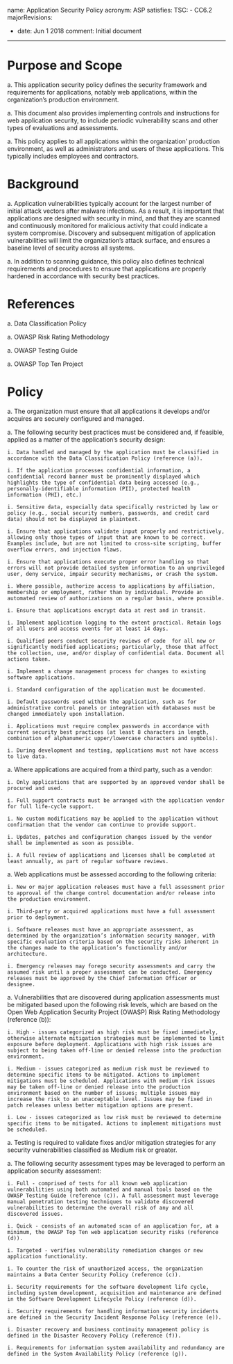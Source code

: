 
name: Application Security Policy
acronym: ASP
satisfies:
  TSC:
    - CC6.2
majorRevisions:
  - date: Jun 1 2018
    comment: Initial document
---

# Purpose and Scope

a. This application security policy defines the security framework and requirements for applications, notably web applications, within the organization’s production environment.

a. This document also provides implementing controls and instructions for web application security, to include periodic vulnerability scans and other types of evaluations and assessments.

a. This policy applies to all applications within the organization’ production environment, as well as administrators and users of these applications. This typically includes employees and contractors.

# Background

a. Application vulnerabilities typically account for the largest number of initial attack vectors after malware infections. As a result, it is important that applications are designed with security in mind, and that they are scanned and continuously monitored for malicious activity that could indicate a system compromise. Discovery and subsequent mitigation of application vulnerabilities will limit the organization’s attack surface, and ensures a baseline level of security across all systems.

a. In addition to scanning guidance, this policy also defines technical requirements and procedures  to ensure that applications are properly hardened in accordance with security best practices.

# References

a. Data Classification Policy

a. OWASP Risk Rating Methodology

a. OWASP Testing Guide

a. OWASP Top Ten Project

# Policy

a. The organization must ensure that all applications it develops and/or acquires are securely configured and managed.

a. The following security best practices must be considered and, if feasible, applied as a matter of the application’s security design:

    i. Data handled and managed by the application must be classified in accordance with the Data Classification Policy (reference (a)).

    i. If the application processes confidential information, a confidential record banner must be prominently displayed which highlights the type of confidential data being accessed (e.g., personally-identifiable information (PII), protected health information (PHI), etc.)

    i. Sensitive data, especially data specifically restricted by law or policy (e.g., social security numbers, passwords, and credit card data) should not be displayed in plaintext.

    i. Ensure that applications validate input properly and restrictively, allowing only those types of input that are known to be correct. Examples include, but are not limited to cross-site scripting, buffer overflow errors, and injection flaws.

    i. Ensure that applications execute proper error handling so that errors will not provide detailed system information to an unprivileged user, deny service, impair security mechanisms, or crash the system.

    i. Where possible, authorize access to applications by affiliation, membership or employment, rather than by individual. Provide an automated review of authorizations on a regular basis, where possible.

    i. Ensure that applications encrypt data at rest and in transit.

    i. Implement application logging to the extent practical. Retain logs of all users and access events for at least 14 days.

    i. Qualified peers conduct security reviews of code  for all new or significantly modified applications; particularly, those that affect the collection, use, and/or display of confidential data. Document all actions taken.

    i. Implement a change management process for changes to existing software applications.

    i. Standard configuration of the application must be documented. 

    i. Default passwords used within the application, such as for administrative control panels or integration with databases must be changed immediately upon installation.

    i. Applications must require complex passwords in accordance with current security best practices (at least 8 characters in length, combination of alphanumeric upper/lowercase characters and symbols).

    i. During development and testing, applications must not have access to live data.

a. Where applications are acquired from a third party, such as a vendor:

    i. Only applications that are supported by an approved vendor shall be procured and used.

    i. Full support contracts must be arranged with the application vendor for full life-cycle support.

    i. No custom modifications may be applied to the application without confirmation that the vendor can continue to provide support.

    i. Updates, patches and configuration changes issued by the vendor shall be implemented as soon as possible.

    i. A full review of applications and licenses shall be completed at least annually, as part of regular software reviews.

a. Web applications must be assessed according to the following criteria:

    i. New or major application releases must have a full assessment prior to approval of the change control documentation and/or release into the production environment.

    i. Third-party or acquired applications must have a full assessment prior to deployment.

    i. Software releases must have an appropriate assessment, as determined by the organization’s information security manager, with specific evaluation criteria based on the security risks inherent in the changes made to the application’s functionality and/or architecture.

    i. Emergency releases may forego security assessments and carry the assumed risk until a proper assessment can be conducted. Emergency releases must be approved by the Chief Information Officer or designee.

a. Vulnerabilities that are discovered during application assessments must be mitigated based upon the following risk levels, which are based on the Open Web Application Security Project (OWASP) Risk Rating Methodology (reference (b)):

    i. High - issues categorized as high risk must be fixed immediately, otherwise alternate mitigation strategies must be implemented to limit exposure before deployment. Applications with high risk issues are subject to being taken off-line or denied release into the production environment.

    i. Medium - issues categorized as medium risk must be reviewed to determine specific items to be mitigated. Actions to implement mitigations must be scheduled. Applications with medium risk issues may be taken off-line or denied release into the production environment based on the number of issues; multiple issues may increase the risk to an unacceptable level. Issues may be fixed in patch releases unless better mitigation options are present.

    i. Low - issues categorized as low risk must be reviewed to determine specific items to be mitigated. Actions to implement mitigations must be scheduled.

a. Testing is required to validate fixes and/or mitigation strategies for any security vulnerabilities classified as Medium risk or greater.

a. The following security assessment types may be leveraged to perform an application security assessment:

    i. Full - comprised of tests for all known web application vulnerabilities using both automated and manual tools based on the OWASP Testing Guide (reference (c)). A full assessment must leverage manual penetration testing techniques to validate discovered vulnerabilities to determine the overall risk of any and all discovered issues.

    i. Quick - consists of an automated scan of an application for, at a minimum, the OWASP Top Ten web application security risks (reference (d)).

    i. Targeted - verifies vulnerability remediation changes or new application functionality.

    i. To counter the risk of unauthorized access, the organization maintains a Data Center Security Policy (reference (c)).

    i. Security requirements for the software development life cycle, including system development, acquisition and maintenance are defined in the Software Development Lifecycle Policy (reference (d)).

    i. Security requirements for handling information security incidents are defined in the Security Incident Response Policy (reference (e)).

    i. Disaster recovery and business continuity management policy is defined in the Disaster Recovery Policy (reference (f)).

    i. Requirements for information system availability and redundancy are defined in the System Availability Policy (reference (g)).

